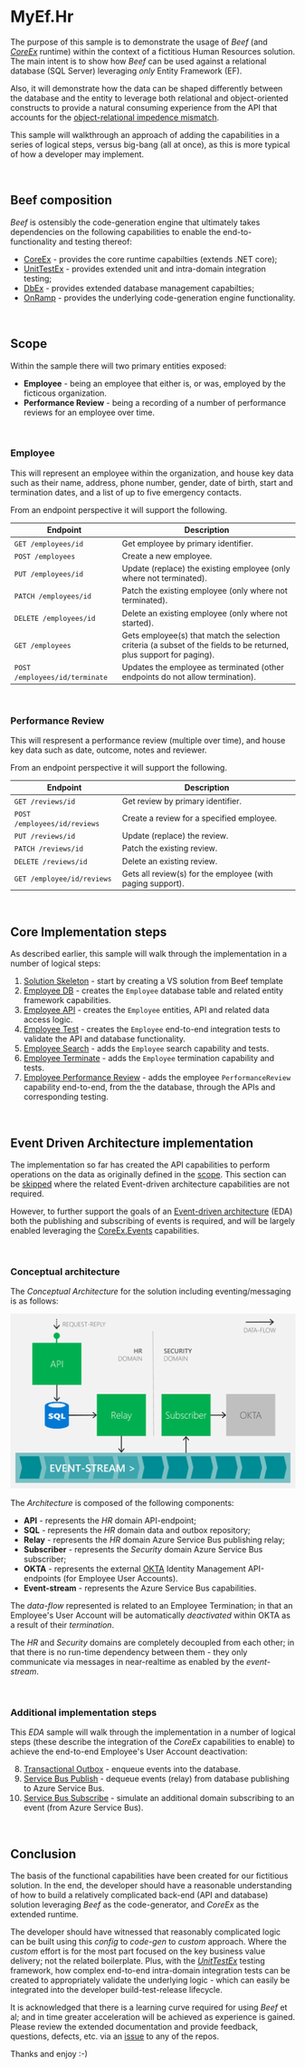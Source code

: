 ﻿# MyEf.Hr

The purpose of this sample is to demonstrate the usage of _Beef_ (and [_CoreEx_](https://github.com/Avanade/CoreEx) runtime) within the context of a fictitious Human Resources solution. The main intent is to show how _Beef_ can be used against a relational database (SQL Server) leveraging _only_ Entity Framework (EF).

Also, it will demonstrate how the data can be shaped differently between the database and the entity to leverage both relational and object-oriented constructs to provide a natural consuming experience from the API that accounts for the [object-relational impedence mismatch](https://en.wikipedia.org/wiki/Object-relational_impedance_mismatch#:~:text=The%20object-relational%20impedance%20mismatch%20is%20a%20set%20of,to%20database%20tables%20defined%20by%20a%20relational%20schema.).

This sample will walkthrough an approach of adding the capabilities in a series of logical steps, versus big-bang (all at once), as this is more typical of how a developer may implement.

</br>

## Beef composition

_Beef_ is ostensibly the code-generation engine that ultimately takes dependencies on the following capabilities to enable the end-to-functionality and testing thereof:
- [CoreEx](https://github.com/Avanade/CoreEx) - provides the core runtime capabilties (extends .NET core);
- [UnitTestEx](https://github.com/Avanade/UnitTestEx) - provides extended unit and intra-domain integration testing;
- [DbEx](https://github.com/Avanade/DbEx) - provides extended database management capabilties;
- [OnRamp](https://github.com/Avanade/OnRamp) - provides the underlying code-generation engine functionality.

</br>

## Scope

Within the sample there will two primary entities exposed:
- **Employee** - being an employee that either is, or was, employed by the ficticous organization.
- **Performance Review** - being a recording of a number of performance reviews for an employee over time.

</br>

### Employee

This will represent an employee within the organization, and house key data such as their name, address, phone number, gender, date of birth, start and termination dates, and a list of up to five emergency contacts.

From an endpoint perspective it will support the following.

Endpoint | Description
-|-
`GET /employees/id` | Get employee by primary identifier.
`POST /employees` | Create a new employee.
`PUT /employees/id` | Update (replace) the existing employee (only where not terminated).
`PATCH /employees/id` | Patch the existing employee (only where not terminated).
`DELETE /employees/id` | Delete an existing employee (only where not started).
`GET /employees` | Gets employee(s) that match the selection criteria (a subset of the fields to be returned, plus support for paging).
`POST /employees/id/terminate` | Updates the employee as terminated (other endpoints do not allow termination).

</br>

### Performance Review

This will respresent a performance review (multiple over time), and house key data such as date, outcome, notes and reviewer.

From an endpoint perspective it will support the following.

Endpoint | Description
-|-
`GET /reviews/id` | Get review by primary identifier.
`POST /employees/id/reviews` | Create a review for a specified employee.
`PUT /reviews/id` | Update (replace) the review.
`PATCH /reviews/id` | Patch the existing review.
`DELETE /reviews/id` | Delete an existing review.
`GET /employee/id/reviews` | Gets all review(s) for the employee (with paging support).

<br/>

## Core Implementation steps

As described earlier, this sample will walk through the implementation in a number of logical steps:

1. [Solution Skeleton](./docs/Solution-Skeleton.md) - start by creating a VS solution from Beef template
2. [Employee DB](./docs/Employee-DB.md) - creates the `Employee` database table and related entity framework capabilities.
3. [Employee API](./docs/Employee-Api.md) - creates the `Employee` entities, API and related data access logic.
4. [Employee Test](./docs/Employee-Test.md) - creates the `Employee` end-to-end integration tests to validate the API and database functionality.
5. [Employee Search](./docs/Employee-Search.md) - adds the `Employee` search capability and tests.
6. [Employee Terminate](./docs/Employee-Terminate.md) - adds the `Employee` termination capability and tests.
7. [Employee Performance Review](./docs/Performance-Review.md) - adds the employee `PerformanceReview` capability end-to-end, from the the database, through the APIs and corresponding testing.

<br/>

## Event Driven Architecture implementation

The implementation so far has created the API capabilities to perform operations on the data as originally defined in the [scope](#Scope). This section can be [skipped](#Conclusion) where the related Event-driven architecture capabilities are not required.

However, to further support the goals of an [Event-driven architecture](https://learn.microsoft.com/en-us/azure/architecture/guide/architecture-styles/event-driven) (EDA) both the publishing and subscribing of events is required, and will be largely enabled leveraging the [CoreEx.Events](https://github.com/Avanade/CoreEx/tree/main/src/CoreEx/Events) capabilities.

<br/>

### Conceptual architecture

The _Conceptual Architecture_ for the solution including eventing/messaging is as follows:

![Architecture](./docs/Event-Driven-Architecture.png "Architecture")

The _Architecture_ is composed of the following components:
- **API** - represents the _HR_ domain API-endpoint;
- **SQL** - represents the _HR_ domain data and outbox repository;
- **Relay** - represents the _HR_ domain Azure Service Bus publishing relay;
- **Subscriber** - represents the _Security_ domain Azure Service Bus subscriber;
- **OKTA** - represents the external [OKTA](https://developer.okta.com/docs/reference/) Identity Management API-endpoints (for Employee User Accounts).
- **Event-stream** - represents the Azure Service Bus capabilities.

The _data-flow_ represented is related to an Employee Termination; in that an Employee's User Account will be automatically _deactivated_ within OKTA as a result of their _termination_.

The _HR_ and _Security_ domains are completely decoupled from each other; in that there is no run-time dependency between them - they only communicate via messages in near-realtime as enabled by the _event-stream_.

<br/>

### Additional implementation steps

This _EDA_ sample will walk through the implementation in a number of logical steps (these describe the integration of the _CoreEx_ capabilities to enable) to achieve the end-to-end Employee's User Account deactivation:

8. [Transactional Outbox](./docs/Transactional-Outbox.md) - enqueue events into the database.
9. [Service Bus Publish](./docs/Service-Bus-Publish.md) - dequeue events (relay) from database publishing to Azure Service Bus.
10. [Service Bus Subscribe](./docs/Service-Bus-Subscribe.md) - simulate an additional domain subscribing to an event (from Azure Service Bus).

<br/>

## Conclusion

The basis of the functional capabilities have been created for our fictitious solution. In the end, the developer should have a reasonable understanding of how to build a relatively complicated back-end (API and database) solution leveraging _Beef_ as the code-generator, and _CoreEx_ as the extended runtime.

The developer should have witnessed that reasonably complicated logic can be built using this _config_ to _code-gen_ to _custom_ approach. Where the _custom_ effort is for the most part focused on the key business value delivery; not the related boilerplate. Plus, with the [_UnitTestEx_](https://github.com/Avanade/UnitTestEx) testing framework, how complex end-to-end intra-domain integration tests can be created to appropriately validate the underlying logic - which can easily be integrated into the developer build-test-release lifecycle.

It is acknowledged that there is a learning curve required for using _Beef_ et al; and in time greater acceleration will be achieved as experience is gained. Please review the extended documentation and provide feedback, questions, defects, etc. via an [issue](https://github.com/Avanade/Beef/issues) to any of the repos.

Thanks and enjoy :-)
